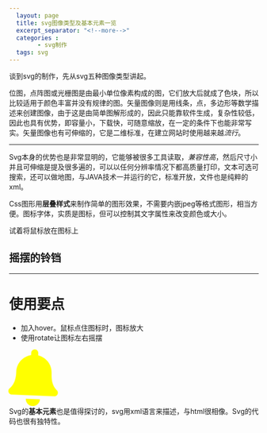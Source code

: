 ```yaml
---
  layout: page
  title: svg图像类型及基本元素一览
  excerpt_separator: "<!--more-->"
  categories :
        - svg制作
  tags: svg
---
```



  谈到svg的制作，先从svg五种图像类型讲起。
  <!--more-->

  位图，点阵图或光栅图是由最小单位像素构成的图，它们放大后就成了色块，所以比较适用于颜色丰富并没有规律的图。矢量图像则是用线条，点，多边形等数学描述来创建图像，由于这是由简单图解形成的，因此只能靠软件生成，复杂性较低，因此也具有优势，即容量小，下载快，可随意缩放，在一定的条件下也能非常写实。矢量图像也有可伸缩的，它是二维标准，在建立网站时使用越来越*流行*。

---

   Svg本身的优势也是非常显明的，它能够被很多工具读取，*兼容性高*，然后尺寸小并且可伸缩是提及很多遍的，可以以任何分辨率情况下都高质量打印，文本可选可搜索，还可以做地图，与JAVA技术一并运行的它，标准开放，文件也是纯粹的xml。

   Css图形用**层叠样式**来制作简单的图形效果，不需要内嵌jpeg等格式图形，相当方便。图标字体，实质是图标，但可以控制其文字属性来改变颜色或大小。

  试着将鼠标放在图标上
## 摇摆的铃铛

---
# 使用要点
- 加入hover。鼠标点住图标时，图标放大
- 使用rotate让图标左右摇摆


<style> 
.body {
	width:150px;
	height:150px;
}

div.bell
{
	width:100px;
	height:100px;
	transition:roate(100deg)
	-webkit-transition:roate(100deg)
	animation:myfirst 5s infinite;
	
	-webkit-animation:myfirst 5s infinite; /* Safari and Chrome */
}



   
div.bell:hover {
    width: 150px;
    height: 150px;

	}
@keyframes myfirst{
	10%,20%{
		-webkit-transform: rotate(-8deg);
	}
	5%,15%,25%{
		-webkit-transform: rotate(8deg);
	}
	0%,30%,100%{
		-webkit-transform: rotate(0deg);
	}
}
	


</style>


       
<div class="bell">
<svg aria-hidden="true" focusable="false" data-prefix="fas" data-icon="bell" role="img" xmlns="http://www.w3.org/2000/svg" viewBox="0 0 448 512" class="svg-inline--fa fa-bell fa-w-14 fa-9x"><path fill="yellow" d="M224 512c35.32 0 63.97-28.65 63.97-64H160.03c0 35.35 28.65 64 63.97 64zm215.39-149.71c-19.32-20.76-55.47-51.99-55.47-154.29 0-77.7-54.48-139.9-127.94-155.16V32c0-17.67-14.32-32-31.98-32s-31.98 14.33-31.98 32v20.84C118.56 68.1 64.08 130.3 64.08 208c0 102.3-36.15 133.53-55.47 154.29-6 6.45-8.66 14.16-8.61 21.71.11 16.4 12.98 32 32.1 32h383.8c19.12 0 32-15.6 32.1-32 .05-7.55-2.61-15.27-8.61-21.71z" class="">
</path>
</svg>
</div>



   Svg的**基本元素**也是值得探讨的，svg用xml语言来描述，与html很相像。Svg的代码也很有独特性。
   
   